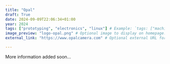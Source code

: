 ```yaml
---
title: "Opal"
draft: True
date: 2024-09-09T22:06:34+01:00
year: 2024
tags: ["prototyping", "electronics", "linux"] # Example: `tags: ["machine-learning", "deep-learning"]`
image_preview: "logo-opal.png" # Optional image to display on homepage.
external_link: "https://www.opalcamera.com" # Optional external URL for project (replaces project detail page).

---
```


More information added soon...